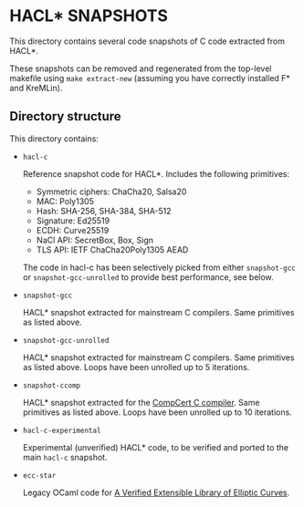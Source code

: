 # HACL* SNAPSHOTS

This directory contains several code snapshots of C code extracted from HACL*.

These snapshots can be removed and regenerated from the top-level makefile using
`make extract-new` (assuming you have correctly installed F* and KreMLin).


## Directory structure

This directory contains:

- `hacl-c`

  Reference snapshot code for HACL*. Includes the following primitives:
  - Symmetric ciphers: ChaCha20, Salsa20
  - MAC: Poly1305
  - Hash: SHA-256, SHA-384, SHA-512
  - Signature: Ed25519
  - ECDH: Curve25519
  - NaCl API: SecretBox, Box, Sign
  - TLS API: IETF ChaCha20Poly1305 AEAD

  The code in hacl-c has been selectively picked from either `snapshot-gcc`
  or `snapshot-gcc-unrolled` to provide best performance, see below.

- `snapshot-gcc`

  HACL* snapshot extracted for mainstream C compilers. Same primitives as listed above.

- `snapshot-gcc-unrolled`

  HACL* snapshot extracted for mainstream C compilers. Same primitives as listed above.
  Loops have been unrolled up to 5 iterations.

- `snapshot-ccomp`

  HACL* snapshot extracted for the [CompCert C compiler](www.http://compcert.inria.fr/).
  Same primitives as listed above. Loops have been unrolled up to 10 iterations.

- `hacl-c-experimental`

  Experimental (unverified) HACL* code, to be verified and ported to the main `hacl-c` snapshot.

- `ecc-star`

  Legacy OCaml code for [A Verified Extensible Library of Elliptic Curves](http://ieeexplore.ieee.org/document/7536383/).
